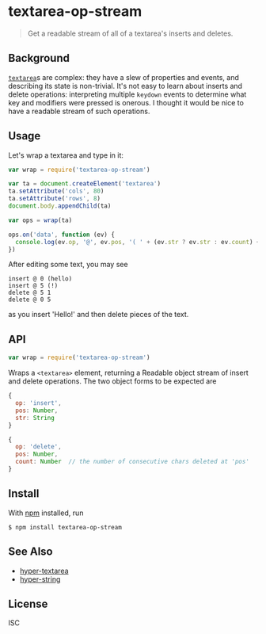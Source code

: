 # textarea-op-stream

> Get a readable stream of all of a textarea's inserts and deletes.

## Background

[`textarea`](https://developer.mozilla.org/en-US/docs/Web/HTML/Element/textarea)s
are complex: they have a slew of properties and events, and describing its state
is non-trivial. It's not easy to learn about inserts and delete operations:
interpreting multiple `keydown` events to determine what key and modifiers were
pressed is onerous. I thought it would be nice to have a readable stream of such
operations.

## Usage

Let's wrap a textarea and type in it:

```js
var wrap = require('textarea-op-stream')

var ta = document.createElement('textarea')
ta.setAttribute('cols', 80)
ta.setAttribute('rows', 8)
document.body.appendChild(ta)

var ops = wrap(ta)

ops.on('data', function (ev) {
  console.log(ev.op, '@', ev.pos, '( ' + (ev.str ? ev.str : ev.count) + ')')
})
```

After editing some text, you may see

```
insert @ 0 (hello)
insert @ 5 (!)
delete @ 5 1
delete @ 0 5
```

as you insert 'Hello!' and then delete pieces of the text.

## API

```js
var wrap = require('textarea-op-stream')
```

Wraps a `<textarea>` element, returning a Readable object stream of insert and
delete operations. The two object forms to be expected are

```js
{
  op: 'insert',
  pos: Number,
  str: String
}
```

```js
{
  op: 'delete',
  pos: Number,
  count: Number  // the number of consecutive chars deleted at 'pos'
}
```

## Install

With [npm](https://npmjs.org/) installed, run

```
$ npm install textarea-op-stream
```

## See Also

- [hyper-textarea](https://github.com/noffle/hyper-textarea)
- [hyper-string](https://github.com/noffle/hyper-string)

## License

ISC
